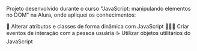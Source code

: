 Projeto desenvolvido durante o curso "JavaScript: manipulando elementos no DOM" na Alura, onde apliquei os conhecimentos:

💠 Alterar atributos e classes de forma dinâmica com JavaScript
👩🏻‍💻 Criar eventos de interação com a pessoa usuária
☕ Utilizar objetos utilitários do JavaScript
